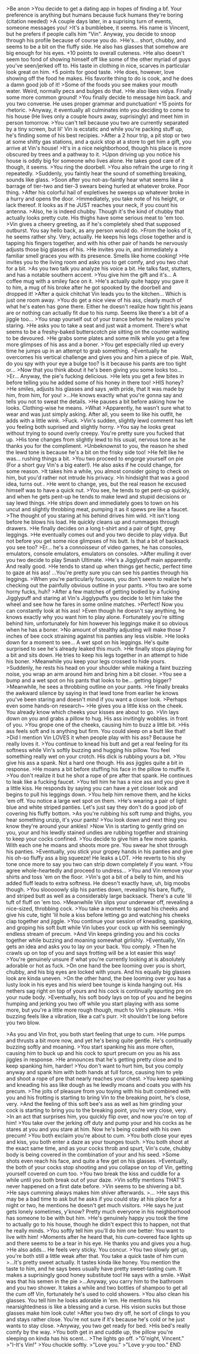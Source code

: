 \>Be anon
\>You decide to get a dating app in hopes of finding a bf. Your preference is anything but humans because fuck humans they're boring (citation needed)
\>A couple days later, in a suprising turn of events, someone messages you!
\>It's a bumblebee, it seems. His name is Vincent, but he prefers if people calls him "Vin". Anyway, you decide to snoop through his profile because of course you do.
\>He's... short, chubby, and seems to be a bit on the fluffy side. He also has glasses that somehow are big enough for his eyes. +10 points to overall cuteness.
\>He also doesn't seem too fond of showing himself off like some of the other myriad of guys you've seen/jerked off to. His taste in clothing in nice, scarves in particular look great on him. +5 points for good taste.
\>He does, however, love showing off the food he makes. His favorite thing to do is cook, and he does a damn good job of it!
\>Some of the foods you see makes your mouth water. Weird, normally pecs and bulges do that.
\>He also likes vidya. Finally some more common ground!
\>You finally decide to message him back. and you two converse. He uses proper grammar and punctuation! +15 points for rhetoric.
\>Anyway, it eventually all culminates into you deciding to come to his house (He lives only a couple hours away, suprisingly) and meet him in person tomorrow.
\>You can't tell because you two are currently separated by a tiny screen, but lil' Vin is ecstatic and while you're packing stuff up, he's finding some of his best recipies.
\>After a 2 hour trip, a pit stop or two at some shitty gas stations, and a quick stop at a store to get him a gift, you arrive at Vin's house!
\>It's in a nice neighborhood, though his place is more obscured by trees and a pathway to it.
\>Upon driving up you notice his house is oddly big for someone who lives alone. He takes good care of it though, it seems.
\>You ring the doorbell.
\>You also refrain the urge to ring it repeatedly.
\>Suddenly, you faintly hear the sound of something breaking, sounds like glass.
\>Soon after you not-as-faintly hear what seems like a barrage of tier-two and tier-3 swears being hurled at whatever broke. Poor thing.
\>After his colorful hail of expletives he sweeps up whatever broke in a hurry and opens the door.
\>Immediately, you take note of his height, or lack thereof. It looks as if he JUST reaches your neck, if you count his antenna.
\>Also, he is indeed chubby. Though it's the kind of chubby that actually looks pretty cute. His thighs have some serious meat to 'em too.
\>Vin gives a cheery greeting, as if he's completely shed that supposed outburst. You say hello back, as any person would do.
\>From the looks of it, he seems rather shy. Very, actually. He keeps his legs close together and is tapping his fingers together, and with his other pair of hands he nervously adjusts those big glasses of his.
\>He invites you in, and immediately a familiar smell graces you with its presence. Smells like home cooking!
\>He invites you to the living room and asks you to get comfy, and you two chat for a bit. 
\>As you two talk you analyze his voice a bit. He talks fast, stutters, and has a notable southern accent.
\>You give him the gift and it's... A coffee mug with a smiley face on it.
\>He's actually quite happy you gave it to him, a mug of his broke after he got spooked by the doorbell and dropped it!
\>After a quick chitchat Vin leads you to the kitchen... Which is just one room away.
\>You do get a nice view of his ass, clearly much of what he's eaten has gone there. Either he doesn't realize how tight his jeans are or nothing can actually fit due to his rump. Seems like there's a bit of a jiggle too...
\>You snap yourself out of your trance before he realizes you're staring.
\>He asks you to take a seat and just wait a moment. There's what seems to be a freshy-baked butterscotch pie sitting on the counter waiting to be devoured.
\>He grabs some plates and some milk while you get a few more glimpses of his ass and a boner.
\>You get especially riled up every time he jumps up in an attempt to grab something.
\>Eventually he overcomes his vertical challenge and gives you and him a piece of pie. Wait, do you spy with your eye a bulge too? Is it because his pants are too tight or...
\>Now that you think about it he's been giving you some looks too...
\>Er... Anyway, the pie's fucking delicious.
\>He lets you get a few bites in before telling you he added some of his honey in there too!
\>HIS honey?
\>He smiles, adjusts his glasses and says ,with pride, that it was made by him, from him, for you!
\>...He knows exactly what you're gonna say and tells you not to sweat the details.
\>He pauses a bit before asking how he looks. Clothing-wise he means.
\>What
\>Apparently, he wasn't sure what to wear and was just simply asking. After all, you seem to like his outfit, he adds with a little wink.
\>Fuck.
\>Vin's sudden, slightly lewd comment has left you feeling both suprised and slightly horny.
\>You say he looks great without trying to sound overly creepy. You're pretty sure you fucked that up.
\>His tone changes from slightly lewd to his usual, nervous tone as he thanks you for the compliment.
\>Unbeknownst to you, the reason he shed the lewd tone is because he's a bit on the frisky side too!
\>He felt like he was... rushing things a bit.
\>You two proceed to engorge yourself on pie (For a short guy Vin's a big eater!). He also asks if he could change, for some reason.
\>It takes him a while, you almost consider going to check on him, but you'd rather not intrude his privacy.
\>In hindsight that was a good idea, turns out .
\>He went to change, yes, but the real reason he excused himself was to have a quick nut.
\>You see, he tends to get pent-up quickly, and when he gets pent-up he tends to make lewd and stupid decisions or say lewd things.
\>He strips down and immediately goes to town on his uncut and slightly throbbing meat, pumping it as it spews pre like a faucet.
\>The thought of you staring at his behind drives him wild.
\>It isn't long before he blows his load. He quickly cleans up and rummages through drawers.
\>He finally decides on a long t-shirt and a pair of tight, grey leggings.
\>He eventually comes out and you two decide to play vidya. But not before you get some nice glimpses of his butt. Is that a bit of backsack you see too?
\>Er... he's a connoisseur of video games, he has consoles, emulators, console emulators, emulators on consoles.
\>After mulling it over you two decide to play Smash Ultimate.
\>He's a Jigglypuff main apparently. And really good.
\>He tends to stand up when things get hectic, perfect time to gaze at his ass! ...You're pretty sure you can see his panties through his leggings.
\>When you're particularly focuses, you don't seem to realize he's checking out the painfully obvious outline in your pants.
\>You two are some horny fucks, huh?
\>After a few matches of getting bodied by a fucking Jigglypuff and staring at Vin's Jigglypuffs you decide to let him take the wheel and see how he fares in some online matches.
\>Perfect! Now you can constantly look at his ass!
\>Even though he doesn't say anything, he knows exactly why you want him to play alone. Fortunately you're sitting behind him, unfortunately for him however his leggings make it so obvious when he has a boner.
\>No amount of stealthy adjusting will make those 7 inches of bee cock straining against his panties any less visible.
\>He looks down for a moment to see... A wet spot on his leggings. He's quite surprised to see he's already leaked this much.
\>He finally stops playing for a bit and sits down. He tries to keep his legs together in an attempt to hide his boner.
\>Meanwhile you keep your legs crossed to hide yours.
\>Suddenly, he rests his head on your shoulder while making a faint buzzing noise, you wrap an arm around him and bring him a bit closer.
\>You see a bump and a wet spot on his pants that looks to be... getting bigger?
\>Meanwhile, he sees a throbbing outline on your pants.
\>He finally breaks the awkward silence by saying in that lewd tone from earlier he knows you've been staring and doesn't mind if you want a closer look.
\>Perhaps even some hands-on research~
\>He gives you a little kiss on the cheek. You already know which cheeks your kisses are about to go.
\>Vin lays down on you and grabs a pillow to hug. His ass invitingly wobbles. in front of you.
\>You grope one of the cheeks, causing him to buzz a little bit.
\>His ass feels soft and is anything but firm. You could sleep on a butt like that!
\>Did I mention Vin LOVES it when people play with his ass? Because he really loves it.
\>You continue to knead his butt and get a real feeling for its softness while Vin's softly buzzing and hugging his pillow. You feel something really wet on your crotch. His dick is rubbing yours a bit.
\>You give his ass a spank. Not a hard one though. His ass jiggles quite a bit in response. \>He moans a bit before stuffing his face in the pillow to muffle it. 
\>You don't realize it but he shot a rope of pre after that spank. He continues to leak like a fucking faucet.
\>You tell him he has a nice ass and you give it a little kiss. He responds by saying you can have a yet closer look and begins to pull his leggings down.
\>You help him remove them, and he kicks 'em off. You notice a large wet spot on them.
\>He's wearing a pair of light blue and white striped panties. Let's just say they don't do a good job of covering his fluffy bottom.
\>As you're rubbing his soft rump and thighs, you hear something unzip, it's your pants!
\>You look down and next thing you know they're around your ankles!
\>Now Vin is starting to gently grind on you, your and his lewdly stained undies are rubbing together and straining to keep your cocks confined.
\>You decide to give him a few more spanks. With each one he moans and shoots more pre. You swear he shot through his panties.
\>Eventually, you stick your gropey hands in his panties and give his oh-so fluffy ass a big squeeze! He leaks a LOT.
\>He reverts to his shy tone once more to say you two can strip down completely if you want.
\>You agree whole-heartedly and proceed to undress...
\>You and Vin remove your shirts and toss 'em on the floor.
\>Vin's got a bit of a belly to him, and his added fluff leads to extra softness. He doesn't exactly have, uh, big moobs though.
\>You slooooowly slip his panties down, revealing his bare, fluffy, and striped butt as well as a considerably large backsack. There's a cute 'lil tuft of fluff on 'em too.
\>Meanwhile Vin slips your underwear off, revealing a nice-sized, throbbing cock.
\>You take a moment to spread his cheeks and give his cute, tight 'lil hole a kiss before letting go and watching his cheeks clap together and jiggle.
\>You continue your session of kneading, spanking, and groping his soft butt while Vin lubes your cock up with his seemingly endless stream of precum.
\>And Vin keeps grinding you and his cocks together while buzzing and moaning somewhat girlishly.
\>Eventually, Vin gets an idea and asks you to lay on your back. You comply.
\>Then he crawls up on top of you and says frotting will be a lot easier this way!
\>You're genuinely unsure if what you're currently looking at is absolutely adorable or hot as fuck.
\>On one hand the bee looming over you is short, chubby, and his big eyes are locked with yours. And his equally big glasses look are kinda uneven.
\>On the other hand, the bee looming over you has a lusty look in his eyes and his wierd bee tounge is kinda hanging out. His nethers sag right on top of yours and his cock is continually spurting pre on your nude body.
\>Eventually, his soft body lays on top of you and he begins humping and jerking you two off while you start playing with ass some more, but you're a little more rough though, much to Vin's pleasure.
\>His buzzing feels like a vibration, like a cat's purr.
\>It shouldn't be long before you two blow.

\>As you and Vin frot, you both start feeling that urge to cum.
\>He pumps and thrusts a bit more now, and yet he's being quite gentle. He's continually buzzing softly and moaning.
\>You start spanking his ass more often, causing him to buck up and his cock to spurt precum on you as his ass jiggles in response.
\>He announces that he's getting pretty close and to keep spanking him, harder!
\>You don't want to hurt him, but you comply anyway and spank him with both hands at full force, causing him to yelp and shoot a rope of pre that nearly reaches your chest.
\>You keep spanking and kneading his ass like dough as he lewdly moans and coats you with his precum.
\>The jolts of pleasure from you toying with his butt combined with you and his frotting is starting to bring Vin to the breaking point, he's close, very.
\>And the feeling of this soft bee's ass as well as him grinding your cock is starting to bring you to the breaking point, you're very close, very.
\>In an act that surprises him, you quickly flip over, and now you're on top of him!
\>You take over the jerking off duty and pump your and his cocks as he stares at you and you stare at him. Now he's being coated with his own precum!
\>You both exclaim you're about to cum.
\>You both close your eyes and kiss, you both enter a daze as your tounges touch.
\>You both shoot at the exact same time, and as your cocks throb and spurt, Vin's cute, chubby body is being covered in the combination of your and his seed.
\>Some shots even reach his face, and quite a few get on his glasses.
\>Eventually, the both of your cocks stop shooting and you collapse on top of Vin, getting yourself covered on cum too.
\>You two break the kiss and cuddle for a while until you both break out of your daze.
\>Vin softly mentions THAT'S never happened on a first date before.
\>Vin seems to be shivering a bit.
\>He says cumming always makes him shiver afterwards.
\>...
\>He says this may be a bad time to ask but he asks if you could stay at his place for a night or two, he mentions he doesn't get much visitors.
\>He says he just gets lonely sometimes, y'know? Pretty much everyone in his neighborhood has someone to be with but him.
\>He's genuinely happy you took the time to actually go to his house, though he didn't expect this to happen, not that he really minds.
\>You softly tell him you'll do him one better: You want to live with him!
\>Moments after he heard that, his cum-covered face lights up and there seems to be a tear in his eye. He thanks you and gives you a hug.
\>He also adds... He feels very sticky. You concur.
\>You two slowly get up, you're both still a little weak after that. You take a quick taste of him cum
\>...It's pretty sweet actually. It tastes kinda like honey. You mention the taste to him, and he says bees usually have pretty sweet-tasting cum. It makes a suprisingly good honey substitute too! He says with a smile.
\>Wait was that his semen in the pie
\>...Anyway, you carry him to the bathroom and you two shower. It takes a while and two bottles of shampoo to get all the cum off Vin, fortunately he's used to cold showers.
\>You also clean his glasses. You tell him he looks adorable in 'em. He mentions his nearsightedness is like a blessing and a curse. His vision sucks but those glasses make him look cute!
\>After you two dry off, he sort of clings to you and stays rather close. You're not sure if it's because he's cold or he just wants to stay close.
\>Anyway, you two get ready for bed.
\>His bed's really comfy by the way.
\>You both get in and cuddle up, the pillow you're sleeping on kinda has his scent...
\>The lights go off.
\>"G'night, Vincent."
\>"I-It's Vin!"
\>You chuckle softly.
\>"Love you."
\>"Love y-you too."
END